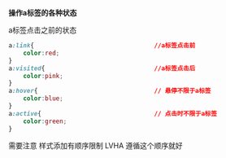 **操作a标签的各种状态**

a标签点击之前的状态

```css
a:link{									//a标签点击前
	color:red;
}
a:visited{								//a标签点击后
	color:pink;
}
a:hover{								// 悬停不限于a标签
	color:blue;
}
a:active{								// 点击时不限于a标签
	color:green;
}
```

需要注意 样式添加有顺序限制  LVHA 遵循这个顺序就好





